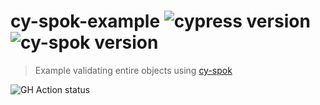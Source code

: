 # cy-spok-example ![cypress version](https://img.shields.io/badge/cypress-9.5.1-brightgreen) ![cy-spok version](https://img.shields.io/badge/cy--spok-1.5.2-brightgreen)
> Example validating entire objects using [cy-spok](https://github.com/bahmutov/cy-spok)

![GH Action status](https://github.com/bahmutov/cy-spok-example/workflows/tests/badge.svg?branch=master)
